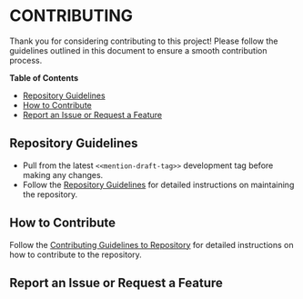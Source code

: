 # CONTRIBUTING

Thank you for considering contributing to this project! Please follow the guidelines outlined in this document to ensure a smooth contribution process.

**Table of Contents**
- [Repository Guidelines](#repository-guidelines)
- [How to Contribute](#how-to-contribute)
- [Report an Issue or Request a Feature](#report-an-issue-or-request-a-feature)

## Repository Guidelines

- Pull from the latest `<<mention-draft-tag>>` development tag before making any changes.
- Follow the [Repository Guidelines](https://github.com/DigiXess/repo-guidelines/blob/main/document-repo-guidelines.md "Repository Guidelines") for detailed instructions on maintaining the repository.

## How to Contribute

Follow the [Contributing Guidelines to Repository](https://github.com/DigiXess/repo-guidelines/blob/main/document/contributing-to-repository.md "Contributing Guidelines to Repository") for detailed instructions on how to contribute to the repository.

## Report an Issue or Request a Feature

<!-- Provide guidelines for users to report issues or request new features through the issue tracking system. -->
<!-- On GitHub>
To report an issue or request a feature, please follow these steps:

1. Navigate to the **Issues** section of the repository on GitHub.
2. Click on the **New Issue** button.
3. Select the appropriate issue template (e.g., Bug Report, Feature Request).
4. Fill out the required fields in the template, providing as much detail as possible, including:
   - A clear and concise description of the issue.
   - Steps to reproduce the issue (if applicable).
   - Screenshots or logs (if relevant).
   - Any additional context that may help in understanding the issue.
5. Submit the issue.
-->
   
